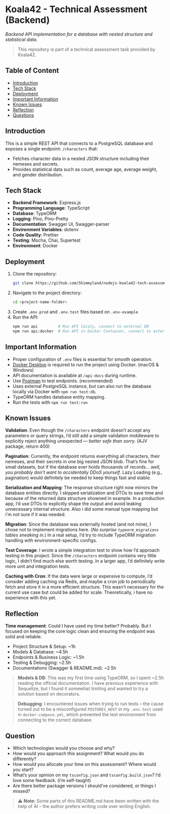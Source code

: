 # Koala42 - Technical Assessment (Backend)
*Backend API implementation for a database with nested structure and statistical data.*

> This repository is part of a technical assessment task provided by Koala42.

## Table of Content
- [Introduction](#introduction)
- [Tech Stack](#tech-stack)
- [Deployment](#deployment)
- [Important Information](#important-information)
- [Known Issues](#known-issues)
- [Reflection](#reflection)
- [Questions](#questions)

## Introduction
This is a simple REST API that connects to a PostgreSQL database and exposes a single endpoint: `/characters` that:
- Fetches character data in a nested JSON structure including their nemeses and secrets.
- Provides statistical data such as count, average age, average weight, and gender distribution.

## Tech Stack
- **Backend Framework**: Express.js
- **Programming Language**: TypeScript
- **Database**: TypeORM
- **Logging**: Pino, Pino-Pretty
- **Documentation**: Swagger UI, Swagger-parser
- **Environment Variables**: dotenv
- **Code Quality**: Prettier
- **Testing**: Mocha, Chai, Supertest
- **Environment**: Docker

## Deployment
1. Clone the repository:
    ```bash
    git clone https://github.com/Shimmyland/nodejs-koala42-tech-assessment.git
    ```
2. Navigate to the project directory:
    ```bash
    cd <project-name-folder>
    ```
3. Create `.env.prod` and `.env.test` files based on `.env-example`
4. Run the API:
    ```bash
    npm run api         # Run API localy, connect to external DB
    npm run api:docker  # Run API in Docker Container, connect to external DB
    ```

## Important Information
- Proper configuration of `.env` files is essential for smooth operation.
- [Docker Desktop](https://www.docker.com/products/docker-desktop/) is required to run the project using Docker. (macOS & Windows)
- API documentation is available at `/api-docs` during runtime.
- Use [Postman](https://www.postman.com/downloads/) to test endpoints. (recommended)
- Uses external PostgreSQL instance, but can also run the database locally via Docker with `npm run test:db`.
- TypeORM handles database entity mapping.
- Run the tests with `npm run test:run` 

## Known Issues
**Validation**: Even though the `/characters` endpoint doesn’t accept any parameters or query strings, I’d still add a simple validation middleware to explicitly reject anything unexpected — *better safe than sorry*. (AJV package, return 400)

**Pagination**: Currently, the endpoint returns everything all characters, their nemeses, and their secrets in one big nested JSON blob. That’s fine for small datasets, but if the database ever holds thousands of records... *well, you probably don’t want to accidentally DDoS yourself*. Lazy Loading (e.g., pagination) would definitely be needed to keep things fast and stable.

**Serialization and Mapping**: The response structure right now mirrors the database entities directly. I skipped serialization and DTOs to save time and because of the returned data structure showned in example. In a production app, I’d use DTOs to explicitly shape the output and avoid leaking unnecessary internal structure. Also i did some manual type mapping but i'm not sure if it was needed.

**Migration**: Since the database was externally hosted (and not mine), I chose not to implement migrations here. (*No surprise `typeorm_migrations` tables sneaking in.*) In a real setup, I’d try to include TypeORM migration handling with environment-specific configs.

**Test Coverage**: I wrote a simple integration test to show how I’d approach testing in this project. Since the `/characters` endpoint contains very little logic, I didn’t find much else worth testing. In a larger app, I’d definitely write more unit and integration tests.

**Caching with Cron**: If the data were large or expensive to compute, I’d consider adding caching via Redis, and maybe a cron job to periodically fetch and store it in a more efficient structure. This wasn’t necessary for the current use case but could be added for scale. Theoretically, i have no experience with this yet.

## Reflection
**Time management**: Could I have used my time better? Probably. But I focused on keeping the core logic clean and ensuring the endpoint was solid and reliable.
- Project Structure & Setup: ~1h
- Models & Database: ~4.5h
- Endpoints & Business Logic: ~1.5h
- Testing & Debugging: ~2.5h
- Documentations (Swagger & README.md): ~2.5h

> **Models & DB**: This was my first time using TypeORM, so I spent ~2.5h reading the official documentation. I have previous experience with Sequelize, but I found it somewhat limiting and wanted to try a solution based on decorators.

> **Debugging**: I encountered issues when trying to run tests – the cause turned out to be a misconfigured `POSTGRES_HOST` in my `.env.test` used in `docker-compose.yml`, which prevented the test environment from connecting to the correct database. 

## Question
- Which technologies would you choose and why?
- How would you approach this assignment? What would you do differently?
- How would you allocate your time on this assessment? Where would you start?
- What’s your opinion on my `tsconfig.json` and `tsconfig.build.json`? I’d love some feedback. (i’m self-taught)
- Are there better package versions I should’ve considered, or things I missed?


> ⚠️ **Note:** Some parts of this README.md have been written with the help of AI – the author prefers writing code over writing English.